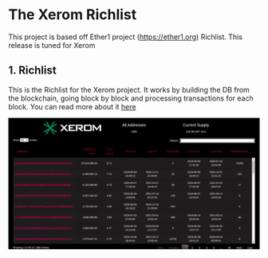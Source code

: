 # The Xerom Richlist

This project is based off Ether1 project (https://ether1.org) Richlist.  This release is tuned for Xerom

## 1. Richlist

This is the Richlist for the Xerom project. It works by building the DB from the blockchain, going block by block and processing transactions for each block.
You can read more about it [here](https://github.com/taeguscromis/etho/tree/master/richlist)

![Richlist showcasw](https://github.com/def670/Xerom-richlist/blob/master/Xerom-richlist.png)


